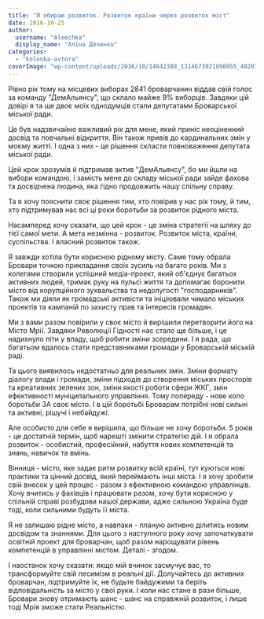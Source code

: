 ```yaml
---
title: "Я обираю розвиток. Розвиток країни через розвиток міст"
date: 2016-10-25
author: 
  username: "Aleechka"
  display_name: "Аліна Дяченко"
categories: 
  - "kolonka-avtora"
coverImage: "wp-content/uploads/2016/10/14642388_1314673921890055_4020719102295346890_n.jpg"
---
```


Рівно рік тому на місцевих виборах 2841 броварчанин віддав свій голос за команду "ДемАльянсу", що склало майже 9% виборців. Завдяки цій довірі я та ще двоє моїх однодумців стали депутатами Броварської міської ради.

Це був надзвичайно важливий рік для мене, який приніс неоціненний досвід та повчальні відкриття. Він також привів до кардинальних змін у моєму житті. І одна з них - це рішення скласти повноваження депутата міської ради.

Цей крок зрозумів й підтримав актив "ДемАльянсу", бо ми йшли на вибори командою, і замість мене до складу міської ради зайде фахова та досвідчена людина, яка гідно продовжить нашу спільну справу.

Та я хочу пояснити своє рішення тим, хто повірив у нас рік тому, й тим, хто підтримував нас всі ці роки боротьби за розвиток рідного міста.

Насамперед хочу сказати, що цей крок - це зміна стратегії на шляху до тієї самої мети. А мета незмінна - розвиток. Розвиток міста, країни, суспільства. І власний розвиток також.

Я завжди хотіла бути корисною рідному місту. Саме тому обрала Бровари точкою прикладання своїх зусиль на багато років. Ми з колегами створили успішний медіа-проект, який об'єднує багатьох активних людей, тримає руку на пульсі життя та допомагає боронити місто від корупційного зухвальства та недолугості "господарників". Також ми діяли як громадські активісти та ініціювали чимало міських проектів та кампаній по захисту прав та інтересів громадян.

Ми з вами разом повірили у своє місто й вирішили перетворити його на Місто Мрії. Завдяки Революції Гідності нас стало ще більше, і це надихнуло піти у владу, щоб робити зміни зсередини. І я рада, що багатьом вдалось стати представниками громади у Броварській міській раді.

Та цього виявилось недостатньо для реальних змін. Зміни формату діалогу влади і громади, зміни підходів до створення міських просторів та креативних зелених зон, зміни якості роботи сфери ЖКГ, змін ефективності муніципального управління. Тому попереду - нове коло боротьби ЗА своє місто. І в цій боротьбі Броварам потрібні нові сильні та активні, рішучі і небайдужі.

Але особисто для себе я вирішила, що більше не хочу боротьби. 5 років - це достатній термін, щоб нарешті змінити стратегію дій. І я обрала розвиток - особистий, професійний, набуття нових компетенцій та знань, навичок та вмінь.

Вінниця - місто, яке задає ритм розвитку всій країні, тут куються нові практики та цінний досвід, який переймають інші міста. І я хочу зробити свій внесок у цей процес - разом з ефективною командою управлінців. Хочу вчитись у фахівців і працювати разом, хочу бути корисною у спільній справі розбудови нашої держави, адже сильною Україна буде тоді, коли сильними будуть її міста.

Я не залишаю рідне місто, а навпаки - планую активно ділитись новим досвідом та знаннями. Для цього з наступного року хочу започаткувати освітній проект для броварчан, щоб разом нарощувати рівень компетенцій в управлінні містом. Деталі - згодом.

І наостанок хочу сказати: якщо мій вчинок засмучує вас, то трансформуйте свій песимізм в реальні дії. Долучайтесь до активних броварчан, підтримуйте їх, не будьте байдужими та беріть відповідальність за місто у свої руки. І коли нас стане в рази більше, Бровари знову отримають шанс - шанс на справжній розвиток, і лише тоді Мрія зможе стати Реальністю.

